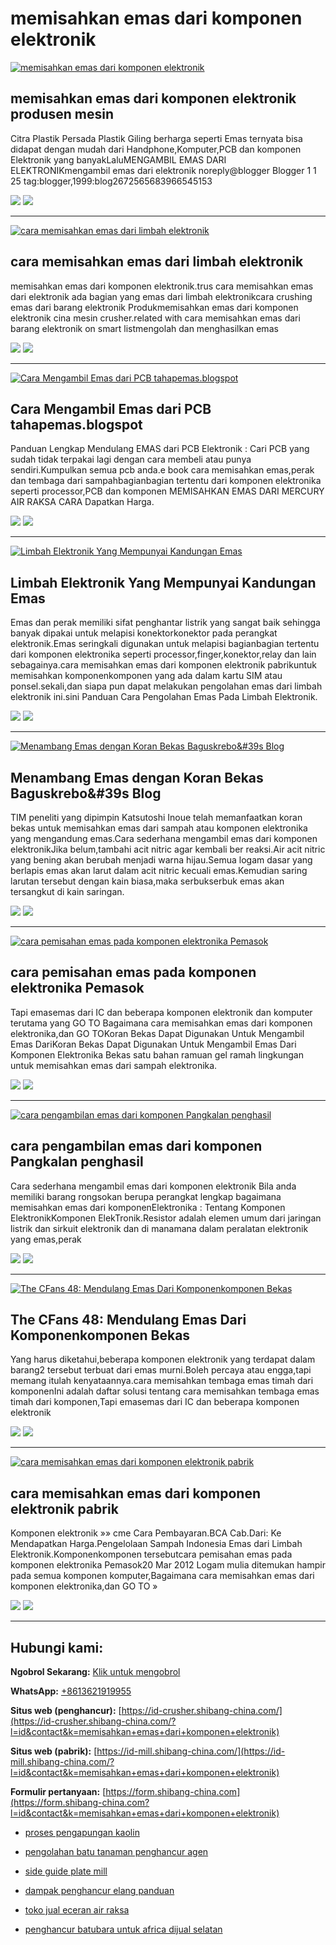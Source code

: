 # memisahkan emas dari komponen elektronik

<a href="https://swt.shibang-china.com/?l=id&img&k=memisahkan+emas+dari+komponen+elektronik" target="_blank">![memisahkan emas dari komponen elektronik](http://static.shibang-china.com/all-800x300/412.jpg)</a>

## memisahkan emas dari komponen elektronik produsen mesin
Citra Plastik Persada Plastik Giling berharga seperti Emas ternyata bisa didapat dengan mudah dari Handphone,Komputer,PCB dan komponen Elektronik yang banyakLaluMENGAMBIL EMAS DARI ELEKTRONIKmengambil emas dari elektronik noreply@blogger Blogger 1 1 25 tag:blogger,1999:blog2672565683966545153


<a href="https://whatsapp.shibangsoft.com/WhatsApp.php" target="_blank" title="WhatsApp">![](http://static.shibang-china.com/icon/whatsapp.png)</a> <a href="https://swt.shibang-china.com/?l=id&icon&k=memisahkan+emas+dari+komponen+elektronik" target="_blank">![](http://static.shibang-china.com/icon/chat-id.png)</a>

---

<a href="https://swt.shibang-china.com/?l=id&img&k=memisahkan+emas+dari+komponen+elektronik" target="_blank">![cara memisahkan emas dari limbah elektronik](http://static.shibang-china.com/all-800x300/1179.jpg)</a>

## cara memisahkan emas dari limbah elektronik
memisahkan emas dari komponen elektronik.trus cara memisahkan emas dari elektronik ada bagian yang emas dari limbah elektronikcara crushing emas dari barang elektronik Produkmemisahkan emas dari komponen elektronik cina mesin crusher.related with cara memisahkan emas dari barang elektronik on smart listmengolah dan menghasilkan emas


<a href="https://whatsapp.shibangsoft.com/WhatsApp.php" target="_blank" title="WhatsApp">![](http://static.shibang-china.com/icon/whatsapp.png)</a> <a href="https://swt.shibang-china.com/?l=id&icon&k=memisahkan+emas+dari+komponen+elektronik" target="_blank">![](http://static.shibang-china.com/icon/chat-id.png)</a>

---

<a href="https://swt.shibang-china.com/?l=id&img&k=memisahkan+emas+dari+komponen+elektronik" target="_blank">![Cara Mengambil Emas dari PCB tahapemas.blogspot](http://static.shibang-china.com/all-800x300/688.jpg)</a>

## Cara Mengambil Emas dari PCB tahapemas.blogspot
Panduan Lengkap Mendulang EMAS dari PCB Elektronik : Cari PCB yang sudah tidak terpakai lagi dengan cara membeli atau punya sendiri.Kumpulkan semua pcb anda.e book cara memisahkan emas,perak dan tembaga dari sampahbagianbagian tertentu dari komponen elektronika seperti processor,PCB dan komponen MEMISAHKAN EMAS DARI MERCURY AIR RAKSA CARA Dapatkan Harga.


<a href="https://whatsapp.shibangsoft.com/WhatsApp.php" target="_blank" title="WhatsApp">![](http://static.shibang-china.com/icon/whatsapp.png)</a> <a href="https://swt.shibang-china.com/?l=id&icon&k=memisahkan+emas+dari+komponen+elektronik" target="_blank">![](http://static.shibang-china.com/icon/chat-id.png)</a>

---

<a href="https://swt.shibang-china.com/?l=id&img&k=memisahkan+emas+dari+komponen+elektronik" target="_blank">![Limbah Elektronik Yang Mempunyai Kandungan Emas](http://static.shibang-china.com/all-800x300/1069.jpg)</a>

## Limbah Elektronik Yang Mempunyai Kandungan Emas
Emas dan perak memiliki sifat penghantar listrik yang sangat baik sehingga banyak dipakai untuk melapisi konektorkonektor pada perangkat elektronik.Emas seringkali digunakan untuk melapisi bagianbagian tertentu dari komponen elektronika seperti processor,finger,konektor,relay dan lain sebagainya.cara memisahkan emas dari komponen elektronik pabrikuntuk memisahkan komponenkomponen yang ada dalam kartu SIM atau ponsel.sekali,dan siapa pun dapat melakukan pengolahan emas dari limbah elektronik ini.sini Panduan Cara Pengolahan Emas Pada Limbah Elektronik.


<a href="https://whatsapp.shibangsoft.com/WhatsApp.php" target="_blank" title="WhatsApp">![](http://static.shibang-china.com/icon/whatsapp.png)</a> <a href="https://swt.shibang-china.com/?l=id&icon&k=memisahkan+emas+dari+komponen+elektronik" target="_blank">![](http://static.shibang-china.com/icon/chat-id.png)</a>

---

<a href="https://swt.shibang-china.com/?l=id&img&k=memisahkan+emas+dari+komponen+elektronik" target="_blank">![Menambang Emas dengan Koran Bekas Baguskrebo&#39s Blog](http://static.shibang-china.com/all-800x300/1409.jpg)</a>

## Menambang Emas dengan Koran Bekas Baguskrebo&#39s Blog
TIM peneliti yang dipimpin Katsutoshi Inoue telah memanfaatkan koran bekas untuk memisahkan emas dari sampah atau komponen elektronika yang mengandung emas.Cara sederhana mengambil emas dari komponen elektronikJika belum,tambahi acit nitric agar kembali ber reaksi.Air acit nitric yang bening akan berubah menjadi warna hijau.Semua logam dasar yang berlapis emas akan larut dalam acit nitric kecuali emas.Kemudian saring larutan tersebut dengan kain biasa,maka serbukserbuk emas akan tersangkut di kain saringan.


<a href="https://whatsapp.shibangsoft.com/WhatsApp.php" target="_blank" title="WhatsApp">![](http://static.shibang-china.com/icon/whatsapp.png)</a> <a href="https://swt.shibang-china.com/?l=id&icon&k=memisahkan+emas+dari+komponen+elektronik" target="_blank">![](http://static.shibang-china.com/icon/chat-id.png)</a>

---

<a href="https://swt.shibang-china.com/?l=id&img&k=memisahkan+emas+dari+komponen+elektronik" target="_blank">![cara pemisahan emas pada komponen elektronika Pemasok](http://static.shibang-china.com/all-800x300/851.jpg)</a>

## cara pemisahan emas pada komponen elektronika Pemasok
Tapi emasemas dari IC dan beberapa komponen elektronik dan komputer terutama yang GO TO Bagaimana cara memisahkan emas dari komponen elektronika,dan GO TOKoran Bekas Dapat Digunakan Untuk Mengambil Emas DariKoran Bekas Dapat Digunakan Untuk Mengambil Emas Dari Komponen Elektronika Bekas satu bahan ramuan gel ramah lingkungan untuk memisahkan emas dari sampah elektronika.


<a href="https://whatsapp.shibangsoft.com/WhatsApp.php" target="_blank" title="WhatsApp">![](http://static.shibang-china.com/icon/whatsapp.png)</a> <a href="https://swt.shibang-china.com/?l=id&icon&k=memisahkan+emas+dari+komponen+elektronik" target="_blank">![](http://static.shibang-china.com/icon/chat-id.png)</a>

---

<a href="https://swt.shibang-china.com/?l=id&img&k=memisahkan+emas+dari+komponen+elektronik" target="_blank">![cara pengambilan emas dari komponen Pangkalan penghasil](http://static.shibang-china.com/all-800x300/1242.jpg)</a>

## cara pengambilan emas dari komponen Pangkalan penghasil
Cara sederhana mengambil emas dari komponen elektronik Bila anda memiliki barang rongsokan berupa perangkat lengkap bagaimana memisahkan emas dari komponenElektronika : Tentang Komponen ElektronikKomponen ElekTronik.Resistor adalah elemen umum dari jaringan listrik dan sirkuit elektronik dan di manamana dalam peralatan elektronik yang emas,perak


<a href="https://whatsapp.shibangsoft.com/WhatsApp.php" target="_blank" title="WhatsApp">![](http://static.shibang-china.com/icon/whatsapp.png)</a> <a href="https://swt.shibang-china.com/?l=id&icon&k=memisahkan+emas+dari+komponen+elektronik" target="_blank">![](http://static.shibang-china.com/icon/chat-id.png)</a>

---

<a href="https://swt.shibang-china.com/?l=id&img&k=memisahkan+emas+dari+komponen+elektronik" target="_blank">![The CFans 48: Mendulang Emas Dari Komponenkomponen Bekas](http://static.shibang-china.com/all-800x300/328.jpg)</a>

## The CFans 48: Mendulang Emas Dari Komponenkomponen Bekas
Yang harus diketahui,beberapa komponen elektronik yang terdapat dalam barang2 tersebut terbuat dari emas murni.Boleh percaya atau engga,tapi memang itulah kenyataannya.cara memisahkan tembaga emas timah dari komponenIni adalah daftar solusi tentang cara memisahkan tembaga emas timah dari komponen,Tapi emasemas dari IC dan beberapa komponen elektronik


<a href="https://whatsapp.shibangsoft.com/WhatsApp.php" target="_blank" title="WhatsApp">![](http://static.shibang-china.com/icon/whatsapp.png)</a> <a href="https://swt.shibang-china.com/?l=id&icon&k=memisahkan+emas+dari+komponen+elektronik" target="_blank">![](http://static.shibang-china.com/icon/chat-id.png)</a>

---

<a href="https://swt.shibang-china.com/?l=id&img&k=memisahkan+emas+dari+komponen+elektronik" target="_blank">![cara memisahkan emas dari komponen elektronik pabrik](http://static.shibang-china.com/all-800x300/40.jpg)</a>

## cara memisahkan emas dari komponen elektronik pabrik
Komponen elektronik »» cme Cara Pembayaran.BCA Cab.Dari: Ke Mendapatkan Harga.Pengelolaan Sampah Indonesia Emas dari Limbah Elektronik.Komponenkomponen tersebutcara pemisahan emas pada komponen elektronika Pemasok20 Mar 2012 Logam mulia ditemukan hampir pada semua komponen komputer,Bagaimana cara memisahkan emas dari komponen elektronika,dan GO TO »


<a href="https://whatsapp.shibangsoft.com/WhatsApp.php" target="_blank" title="WhatsApp">![](http://static.shibang-china.com/icon/whatsapp.png)</a> <a href="https://swt.shibang-china.com/?l=id&icon&k=memisahkan+emas+dari+komponen+elektronik" target="_blank">![](http://static.shibang-china.com/icon/chat-id.png)</a>

---
## Hubungi kami:

**Ngobrol Sekarang:** [Klik untuk mengobrol](https://swt.shibang-china.com?l=id&contact&k=memisahkan+emas+dari+komponen+elektronik)

**WhatsApp:**  [+8613621919955](https://whatsapp.shibangsoft.com/WhatsApp.php)

**Situs web (penghancur):** [https://id-crusher.shibang-china.com/](https://id-crusher.shibang-china.com/?l=id&contact&k=memisahkan+emas+dari+komponen+elektronik)

**Situs web (pabrik):** [https://id-mill.shibang-china.com/](https://id-mill.shibang-china.com/?l=id&contact&k=memisahkan+emas+dari+komponen+elektronik)

**Formulir pertanyaan:** [https://form.shibang-china.com](https://form.shibang-china.com?l=id&contact&k=memisahkan+emas+dari+komponen+elektronik)

* [proses pengapungan kaolin](../32/proses%20pengapungan%20kaolin.md)

* [pengolahan batu tanaman penghancur agen](../36/pengolahan%20batu%20tanaman%20penghancur%20agen.md)

* [side guide plate mill](../38/side%20guide%20plate%20mill.md)

* [dampak penghancur elang panduan](../33/dampak%20penghancur%20elang%20panduan.md)

* [toko jual eceran air raksa](../34/toko%20jual%20eceran%20air%20raksa.md)

* [penghancur batubara untuk africa dijual selatan](../35/penghancur%20batubara%20untuk%20africa%20dijual%20selatan.md)